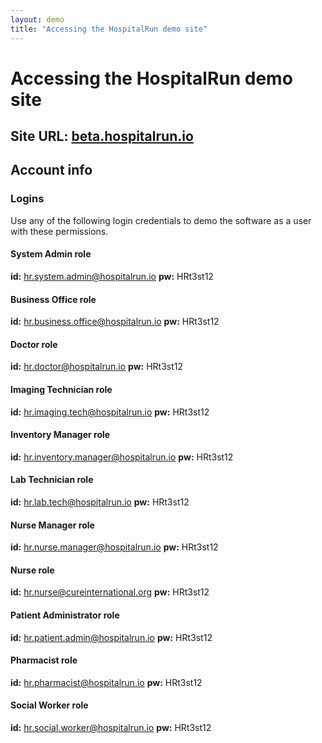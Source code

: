 ```yaml
---
layout: demo
title: "Accessing the HospitalRun demo site"
---
```


# Accessing the HospitalRun demo site

## Site URL: [beta.hospitalrun.io](https://beta.hospitalrun.io/)

## Account info

### Logins
Use any of the following login credentials to demo the software as a user with these permissions.

#### System Admin role
**id:** hr.system.admin@hospitalrun.io
**pw:** HRt3st12

#### Business Office role
**id:** hr.business.office@hospitalrun.io
**pw:** HRt3st12

#### Doctor role
**id:** hr.doctor@hospitalrun.io
**pw:** HRt3st12

#### Imaging Technician role
**id:** hr.imaging.tech@hospitalrun.io
**pw:** HRt3st12

#### Inventory Manager role
**id:** hr.inventory.manager@hospitalrun.io
**pw:** HRt3st12

#### Lab Technician role
**id:** hr.lab.tech@hospitalrun.io
**pw:** HRt3st12

#### Nurse Manager role
**id:** hr.nurse.manager@hospitalrun.io
**pw:** HRt3st12

#### Nurse role
**id:** hr.nurse@cureinternational.org
**pw:** HRt3st12

#### Patient Administrator role
**id:** hr.patient.admin@hospitalrun.io
**pw:** HRt3st12

#### Pharmacist role
**id:** hr.pharmacist@hospitalrun.io
**pw:** HRt3st12

#### Social Worker role
**id:** hr.social.worker@hospitalrun.io
**pw:** HRt3st12